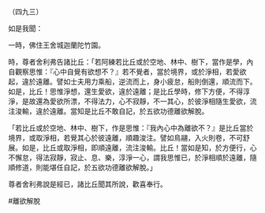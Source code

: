 （四九三）

如是我聞：

一時，佛住王舍城迦蘭陀竹園。

時，尊者舍利弗告諸比丘：「若阿練若比丘或於空地、林中、樹下，當作是學，內自觀察思惟：『心中自覺有欲想不？』若不覺者，當於境界，或於淨相，若愛欲起，違於遠離。譬如士夫用力乘船，逆流而上，身小疲怠，船則倒還，順流而下。如是，比丘！思惟淨想，還生愛欲，違於遠離；是比丘學時，修下方便，不得淳淨，是故還為愛欲所漂，不得法力，心不寂靜，不一其心，於彼淨相隨生愛欲，流注浚輸，違於遠離。當知是比丘不敢自記，於五欲功德離欲解脫。

「若比丘或於空地、林中、樹下，作是思惟：『我內心中為離欲不？』是比丘當於境界，或取淨相，若覺其心於彼遠離，順趣浚注。譬如鳥翮，入火則卷，不可舒展。如是，比丘或取淨相，即順遠離，流注浚輸。比丘！當如是知，於方便行，心不懈怠，得法寂靜，寂止、息、樂，淳淨一心，謂我思惟已，於淨相順於遠離，隨順修道，則能堪任自記，於五欲功德離欲解脫。」

尊者舍利弗說是經已，諸比丘聞其所說，歡喜奉行。




#離欲解脫
